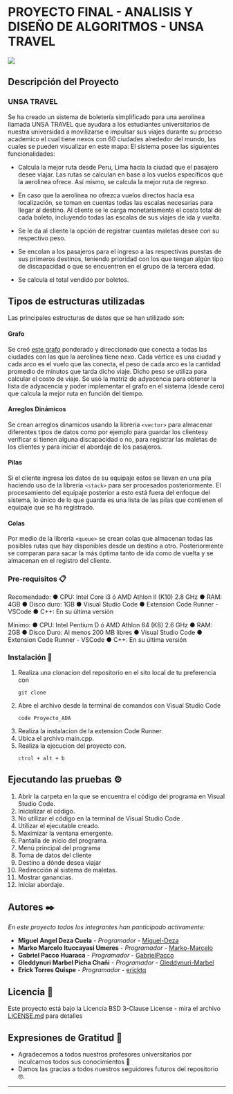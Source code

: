# PROYECTO FINAL - ANALISIS Y DISEÑO DE ALGORITMOS - UNSA TRAVEL

![](https://live.staticflickr.com/65535/52148898391_fc2244ada9_h.jpg)

## Descripción del Proyecto

### UNSA TRAVEL

Se ha creado un sistema de boletería simplificado para una aerolínea llamada UNSA TRAVEL que ayudara a los estudiantes universitarios de nuestra universidad a movilizarse e impulsar sus viajes durante su proceso academico el cual tiene nexos con 60 ciudades alrededor del mundo, las cuales se pueden visualizar en este mapa: 
El sistema posee las siguientes funcionalidades:

- Calcula la mejor ruta desde Peru, Lima hacia la ciudad que el pasajero desee viajar. Las rutas se calculan en base a los vuelos específicos que la aerolinea ofrece. Así mismo, se calcula la mejor ruta de regreso.

- En caso que la aerolínea no ofrezca vuelos directos hacia esa localización, se toman en cuentas todas las escalas necesarias para llegar al destino. Al cliente se le carga monetariamente el costo total de cada boleto, incluyendo todas las escalas de sus viajes de ida y vuelta.

 - Se le da al cliente la opción de registrar cuantas maletas desee con su respectivo peso.
 
- Se encolan a los pasajeros para el ingreso a las respectivas puestas de sus primeros destinos, teniendo prioridad con los que tengan algún tipo de discapacidad o que se encuentren en el grupo de la tercera edad.

- Se calcula el total vendido por boletos.


## Tipos de estructuras utilizadas

Las principales estructuras de datos que se han utilizado son: 

#### Grafo

Se creó [este grafo](http://graphonline.ru/en/?graph=NPvTxAfWDBTwNwpb) ponderado y direccionado que conecta a todas las ciudades con las que la aerolínea tiene nexo. Cada vértice es una ciudad y cada arco es el vuelo que las conecta, el peso de cada arco es la cantidad promedio de minutos que tarda dicho viaje. Dicho peso se utiliza para calcular el costo de viaje. Se usó la matriz de adyacencia para obtener la lista de adyacencia y poder implementar el grafo en el sistema (desde cero) que calcula la mejor ruta en función del tiempo.

#### Arreglos Dinámicos

Se crean arreglos dinamicos usando la libreria `<vector>` para almacenar diferentes tipos de datos como por ejemplo para guardar los clientesy verificar si tienen alguna discapacidad o no, para registrar las maletas de los clientes y para iniciar el abordaje de los pasajeros. 

#### Pilas 

Si el cliente ingresa los datos de su equipaje estos se llevan en una pila haciendo uso de la librería `<stack>` para ser procesados posteriormente. El procesamiento del equipaje posterior a esto está fuera del enfoque del sistema, lo único de lo que guarda es una lista de las pilas que contienen el equipaje que se ha registrado.

#### Colas

Por medio de la librería `<queue>` se crean colas que almacenan todas las posibles rutas que hay disponibles desde un destino a otro. Posteriormente se comparan para sacar la más óptima tanto de ida como de vuelta y se almacenan en el registro del cliente.


### Pre-requisitos 📋

Recomendado:
● CPU: Intel Core i3 ó AMD Athlon II (K10) 2.8 GHz
● RAM: 4GB
● Disco duro: 1GB
● Visual Studio Code
● Extension Code Runner - VSCode
● C++: En su última versión

Mínimo:
● CPU: Intel Pentium D ó AMD Athlon 64 (K8) 2.6 GHz
● RAM: 2GB
● Disco Duro: Al menos 200 MB libres
● Visual Studio Code
● Extension Code Runner - VSCode
● C++: En su última versión

### Instalación 🔧

1. Realiza una clonacion del repositorio en el sito local de tu preferencia con
    ```
    git clone
    ```
2. Abre el archivo desde la terminal de comandos con Visual Studio Code
     ```
    code Proyecto_ADA
    ```
3. Realiza la instalacion de la extension Code Runner.
4. Ubica el archivo main.cpp.
5. Realiza la ejecucion del proyecto con.
    ```
    ctrol + alt + b
    ```

## Ejecutando las pruebas ⚙️

1. Abrir la carpeta en la que se encuentra el código del programa en Visual Studio Code.
2. Inicializar el código.
3. No utilizar el código en la terminal de Visual Studio Code .
4. Utilizar el ejecutable creado.
5. Maximizar la ventana emergente.
6. Pantalla de inicio del programa.
7. Menú principal del programa
8. Toma de datos del cliente
9. Destino a dónde desea viajar
10. Redirección al sistema de maletas.
11. Mostrar ganancias.
12. Iniciar abordaje.



## Autores ✒️

_En este proyecto todos los integrantes han panticipado activamente:_

* **Miguel Angel Deza Cuela** - *Programador* - [Miguel-Deza](https://github.com/Miguel-Deza)
* **Marko Marcelo Ituccayasi Umeres** - *Programador* - [Marko-Marcelo](https://github.com/MarkoMarcelo)
* **Gabriel Pacco Huaraca** - *Programador* - [GabrielPacco](https://github.com/GabrielPacco)
* **Gleddynuri Marbel Picha Chañi** - *Programador* - [Gleddynuri-Marbel](https://github.com/Gleddynuri-Marbel)
* **Erick Torres Quispe** - *Programador* - [ericktq](https://github.com/ericktq)


## Licencia 📄
Este proyecto está bajo la Licencia BSD 3-Clause License - mira el archivo [LICENSE.md](LICENSE.md) para detalles
## Expresiones de Gratitud 🎁

* Agradecemos a todos nuestros profesores universitarios por inculcarnos todos sus conocimientos 📢
* Damos las gracias a todos nuestros seguidores futuros del repositorio 🤓.




---
